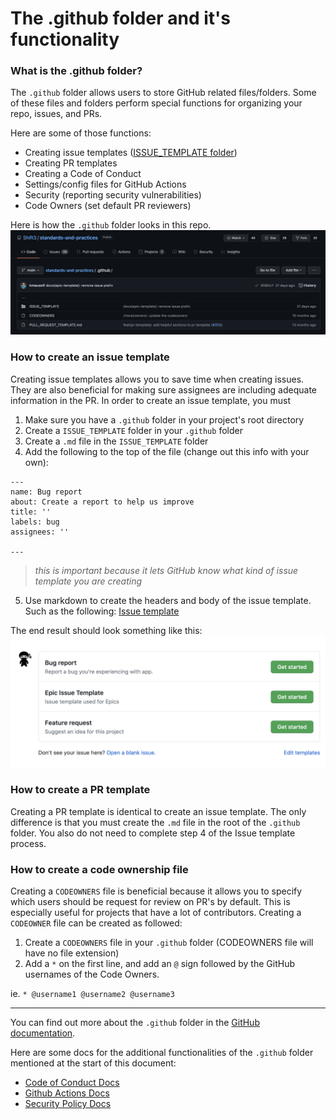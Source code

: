 # The .github folder and it's functionality

### What is the .github folder?

The `.github` folder allows users to store GitHub related files/folders. Some of these files and folders perform special functions for organizing your repo, issues, and PRs.

Here are some of those functions:
- Creating issue templates ([ISSUE_TEMPLATE folder](../.github/ISSUE_TEMPLATE))
- Creating PR templates 
- Creating a Code of Conduct
- Settings/config files for GitHub Actions
- Security (reporting security vulnerabilities)
- Code Owners (set default PR reviewers)

Here is how the `.github` folder looks in this repo.
![github folder](./assets/github_folder/1.png)

### How to create an issue template
Creating issue templates allows you to save time when creating issues. They are also beneficial for making sure assignees are including adequate information in the PR. In order to create an issue template, you must 
1. Make sure you have a `.github` folder in your project's root directory
2. Create a `ISSUE_TEMPLATE` folder in your `.github` folder
3. Create a `.md` file in the `ISSUE_TEMPLATE` folder
4. Add the following to the top of the file (change out this info with your own):

```
---
name: Bug report
about: Create a report to help us improve
title: ''
labels: bug
assignees: ''

---
```

> _this is important because it lets GitHub know what kind of issue template you are creating_

5. Use markdown to create the headers and body of the issue template. Such as the following: [Issue template](../.github/ISSUE_TEMPLATE/bug_report.md)

The end result should look something like this:
![Issue Templates](./assets/github_folder/2.png)

### How to create a PR template
Creating a PR template is identical to create an issue template. The only difference is that you must create the `.md` file in the root of the `.github` folder. You also do not need to complete step 4 of the Issue template process.

### How to create a code ownership file
Creating a `CODEOWNERS` file is beneficial because it allows you to specify which users should be request for review on PR's by default. This is especially useful for projects that have a lot of contributors. Creating a `CODEOWNER` file can be created as followed:

1. Create a `CODEOWNERS` file in your `.github` folder (CODEOWNERS file will have no file extension)
2. Add a `*` on the first line, and add an `@` sign followed by the GitHub usernames of the Code Owners.

ie. `* @username1 @username2 @username3`

---

You can find out more about the `.github` folder in the [GitHub documentation](https://docs.github.com/en).

Here are some docs for the additional functionalities of the `.github` folder mentioned at the start of this document:
- [Code of Conduct Docs](https://docs.github.com/en/communities/setting-up-your-project-for-healthy-contributions/adding-a-code-of-conduct-to-your-project)
- [Github Actions Docs](https://docs.github.com/en/actions/learn-github-actions/understanding-github-actions#create-an-example-workflow)
- [Security Policy Docs](https://docs.github.com/en/code-security/getting-started/adding-a-security-policy-to-your-repository)
